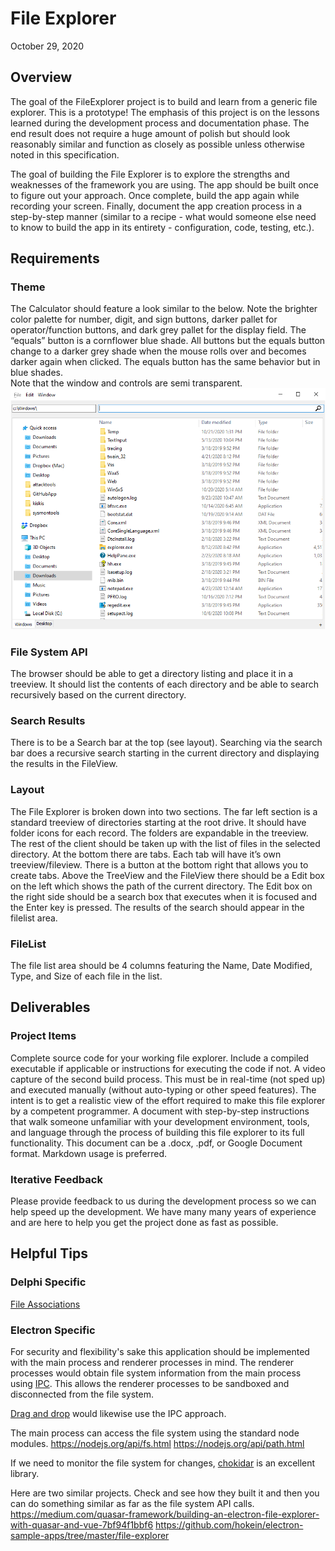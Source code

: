 # File Explorer
October 29, 2020

## Overview
The goal of the FileExplorer project is to build and learn from a generic file explorer. This is a prototype! The emphasis of this project is on the lessons learned during the development process and documentation phase. The end result does not require a huge amount of polish but should look reasonably similar and function as closely as possible unless otherwise noted in this specification.

The goal of building the File Explorer is to explore the strengths and weaknesses of the framework you are using. The app should be built once to figure out your approach.  Once complete, build the app again while recording your screen.  Finally, document the app creation process in a step-by-step manner (similar to a recipe - what would someone else need to know to build the app in its entirety - configuration, code, testing, etc.).


## Requirements
### Theme
The Calculator should feature a look similar to the below. Note the brighter color palette for number, digit, and sign buttons, darker pallet for operator/function buttons, and dark grey pallet for the display field.  The “equals” button is a cornflower blue shade.  All buttons but the equals button change to a darker grey shade when the mouse rolls over and becomes darker again when clicked.  The equals button has the same behavior but in blue shades.  
Note that the window and controls are semi transparent.
![](https://github.com/Embarcadero/ComparisonResearch/blob/main/fileexplorer/filebrowser.png)

### File System API
The browser should be able to get a directory listing and place it in a treeview. It should list the contents of each directory and be able to search recursively based on the current directory.
### Search Results
There is to be a Search bar at the top (see layout). Searching via the search bar does a recursive search starting in the current directory and displaying the results in the FileView.
### Layout
The File Explorer is broken down into two sections. The far left section is a standard treeview of directories starting at the root drive. It should have folder icons for each record. The folders are expandable in the treeview. The rest of the client should be taken up with the list of files in the selected directory. At the bottom there are tabs. Each tab will have it’s own treeview/fileview. There is a button at the  bottom right that allows you to create tabs.
Above the TreeView and the FileView there should be a Edit box on the left which shows the path of the current directory. The Edit box on the right side should be a search box that executes when it is focused and the Enter key is pressed. The results of the search should appear in the filelist area.

### FileList
The file list area should be 4 columns featuring the Name, Date Modified, Type, and Size of each file in the list.


## Deliverables
### Project Items

Complete source code for your working file explorer.  Include a compiled executable if applicable or instructions for executing the code if not.
A video capture of the second build process.  This must be in real-time (not sped up) and executed manually (without auto-typing or other speed features).  The intent is to get a realistic view of the effort required to make this file explorer by a competent programmer.
A document with step-by-step instructions that walk someone unfamiliar with your development environment, tools, and language through the process of building this file explorer to its full functionality.  This document can be a .docx, .pdf, or Google Document format.  Markdown usage is preferred.

### Iterative Feedback
Please provide feedback to us during the development process so we can help speed up the development. We have many many years of experience and are here to help you get the project done as fast as possible.

## Helpful Tips
### Delphi Specific
[File Associations](https://stackoverflow.com/questions/829843/how-to-get-icon-and-description-from-file-extension-using-delphi)


### Electron Specific

For security and flexibility's sake this application should be implemented with the main process and renderer processes in mind. The renderer processes would obtain file system information from the main process using [IPC](https://www.electronjs.org/docs/api/ipc-main). This allows the renderer processes to be sandboxed and disconnected from the file system.

[Drag and drop](https://www.electronjs.org/docs/tutorial/native-file-drag-drop) would likewise use the IPC approach.

The main process can access the file system using the standard node modules.
https://nodejs.org/api/fs.html
https://nodejs.org/api/path.html

If we need to monitor the file system for changes, [chokidar](https://www.npmjs.com/package/chokidar) is an excellent library.

Here are two similar projects. Check and see how they built it and then you can do something similar as far as the file system API calls. 
https://medium.com/quasar-framework/building-an-electron-file-explorer-with-quasar-and-vue-7bf94f1bbf6
https://github.com/hokein/electron-sample-apps/tree/master/file-explorer



